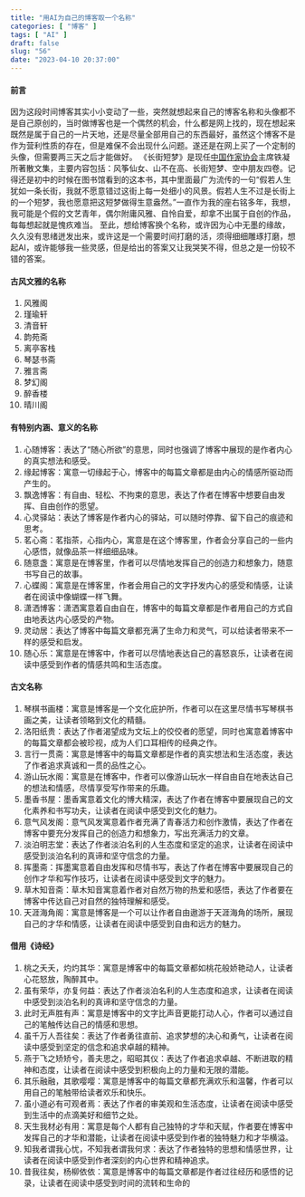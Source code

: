 ```yaml
---
title: "用AI为自己的博客取一个名称"
categories: [ "博客" ]
tags: [ "AI" ]
draft: false
slug: "56"
date: "2023-04-10 20:37:00"
---
```



#### 前言
因为这段时间博客其实小小变动了一些，突然就想起来自己的博客名称和头像都不是自己原创的，当时做博客也是一个偶然的机会，什么都是网上找的，现在想起来既然是属于自己的一片天地，还是尽量全部用自己的东西最好，虽然这个博客不是作为营利性质的存在，但是难保不会出现什么问题。遂还是在网上买了一个定制的头像，但需要两三天之后才能做好。
《长街短梦》是现任[中国作家协会](https://baike.baidu.com/item/%E4%B8%AD%E5%9B%BD%E4%BD%9C%E5%AE%B6%E5%8D%8F%E4%BC%9A/2049478?fromModule=lemma_inlink)主席铁凝所著散文集，主要内容包括：风筝仙女、山不在高、长街短梦、空中朋友四卷。记得还是初中的时候在图书馆看到的这本书，其中里面最广为流传的一句“假若人生犹如一条长街，我就不愿意错过这街上每一处细小的风景。假若人生不过是长街上的一个短梦，我也愿意把这短梦做得生意盎然。”一直作为我的座右铭多年，我想，我可能是个假的文艺青年，偶尔附庸风雅、自怜自爱，却拿不出属于自创的作品，每每想起就是愧疚难当。
至此，想给博客换个名称，或许因为心中无墨的缘故，久久没有思绪迸发出来，或许这是一个需要时间打磨的活，须得细细雕琢打磨，想起AI，或许能够我一些灵感，但是给出的答案又让我哭笑不得，但总之是一份较不错的答案。

#### 古风文雅的名称
1.  风雅阁
2.  瑾瑜轩
3.  清音轩
4.  韵苑斋
5.  离亭客栈
6.  琴瑟书斋
7.  雅言斋
8.  梦幻阁
9.  醉香楼
10.  晴川阁

#### 有特别内涵、意义的名称
1.  心随博客：表达了“随心所欲”的意思，同时也强调了博客中展现的是作者内心的真实想法和感受。
2.  缘起博客：寓意一切缘起于心，博客中的每篇文章都是由内心的情感所驱动而产生的。
3.  飘逸博客：有自由、轻松、不拘束的意思，表达了作者在博客中想要自由发挥、自由创作的愿望。
4.  心灵驿站：表达了博客是作者内心的驿站，可以随时停靠、留下自己的痕迹和思考。
5.  茗心斋：茗指茶，心指内心，寓意是在这个博客里，作者会分享自己的一些内心感悟，就像品茶一样细细品味。
6.  随意盏：寓意是在博客里，作者可以尽情地发挥自己的创造力和想象力，随意书写自己的故事。
7.  心蝶阁：寓意是在博客里，作者会用自己的文字抒发内心的感受和情感，让读者在阅读中像蝴蝶一样飞舞。
8.  潇洒博客：潇洒寓意着自由自在，博客中的每篇文章都是作者用自己的方式自由地表达内心感受的产物。
9.  灵动居：表达了博客中每篇文章都充满了生命力和灵气，可以给读者带来不一样的感受和启发。
10.  随心乐：寓意是在博客中，作者可以尽情地表达自己的喜怒哀乐，让读者在阅读中感受到作者的情感共鸣和生活态度。

#### 古文名称
1.  琴棋书画楼：寓意是博客是一个文化庇护所，作者可以在这里尽情书写琴棋书画之美，让读者领略到文化的精髓。
2.  洛阳纸贵：表达了作者渴望成为文坛上的佼佼者的愿望，同时也寓意着博客中的每篇文章都会被珍视，成为人们口耳相传的经典之作。
3.  言行一贯斋：寓意是博客中的每篇文章都是作者的真实想法和生活态度，表达了作者追求真诚和一贯的品性之心。
4.  游山玩水阁：寓意是在博客中，作者可以像游山玩水一样自由自在地表达自己的想法和情感，尽情享受写作带来的乐趣。
5.  墨香书屋：墨香寓意着文化的博大精深，表达了作者在博客中要展现自己的文化素养和书写功夫，让读者在阅读中感受到文化的魅力。
6.  意气风发阁：意气风发寓意着作者充满了青春活力和创作激情，表达了作者在博客中要充分发挥自己的创造力和想象力，写出充满活力的文章。
7.  淡泊明志堂：表达了作者淡泊名利的人生态度和坚定的追求，让读者在阅读中感受到淡泊名利的真谛和坚守信念的力量。
8.  挥墨斋：挥墨寓意着自由发挥和尽情书写，表达了作者在博客中要展现自己的创作才华和写作技巧，让读者在阅读中感受到文字的魅力。
9.  草木知音斋：草木知音寓意着作者对自然万物的热爱和感悟，表达了作者要在博客中传达自己对自然的独特理解和感受。
10.  天涯海角阁：寓意是博客是一个可以让作者自由遨游于天涯海角的场所，展现自己的才华和情感，让读者在阅读中感受到自由和远方的魅力。

#### 借用《诗经》
1.  桃之夭夭，灼灼其华：寓意是博客中的每篇文章都如桃花般娇艳动人，让读者心花怒放，陶醉其中。
2.  虽有荣华，亦复何益：表达了作者淡泊名利的人生态度和追求，让读者在阅读中感受到淡泊名利的真谛和坚守信念的力量。
3.  此时无声胜有声：寓意是博客中的文字比声音更能打动人心，作者可以通过自己的笔触传达自己的情感和思想。
4.  虽千万人吾往矣：表达了作者勇往直前、追求梦想的决心和勇气，让读者在阅读中感受到坚定的信念和追求卓越的精神。
5.  燕于飞之矫矫兮，善夫思之，昭昭其仪：表达了作者追求卓越、不断进取的精神和态度，让读者在阅读中感受到积极向上的力量和无限的潜能。
6.  其乐融融，其歌嘤嘤：寓意是博客中的每篇文章都充满欢乐和温馨，作者可以用自己的笔触带给读者欢乐和快乐。
7.  虽小道必有可观者焉：表达了作者的审美观和生活态度，让读者在阅读中感受到生活中的点滴美好和细节之处。
8.  天生我材必有用：寓意是每个人都有自己独特的才华和天赋，作者要在博客中发挥自己的才华和潜能，让读者在阅读中感受到作者的独特魅力和才华横溢。
9.  知我者谓我心忧，不知我者谓我何求：表达了作者独特的思想和情感世界，让读者在阅读中感受到作者深刻的内心世界和精神追求。
10.  昔我往矣，杨柳依依：寓意是博客中的每篇文章都是作者过往经历和感悟的记录，让读者在阅读中感受到时间的流转和生命的